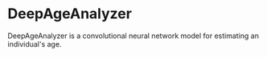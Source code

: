 # DeepAgeAnalyzer
DeepAgeAnalyzer is a convolutional neural network model for estimating an individual's age.
